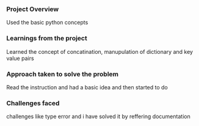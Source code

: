 ### Project Overview

 Used the basic python concepts 


### Learnings from the project

 Learned the concept of concatination, manupulation of dictionary and key value pairs


### Approach taken to solve the problem

 Read the instruction and had a basic idea and then started to do


### Challenges faced

 challenges like type error and i have solved it by reffering documentation



